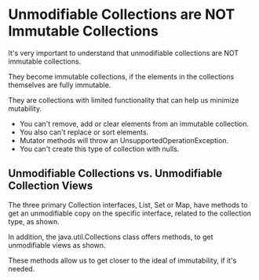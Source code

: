# Unmodifiable Collections are NOT Immutable Collections

It's very important to understand that unmodifiable collections are NOT
immutable collections.

They become immutable collections, if the elements in the collections
themselves are fully immutable.

They are collections with limited functionality that can help us minimize
mutability.

- You can't remove, add or clear elements from an immutable collection.
- You also can't replace or sort elements.
- Mutator methods will throw an UnsupportedOperationException.
- You can't create this type of collection with nulls.

## Unmodifiable Collections vs. Unmodifiable Collection Views

The three primary Collection interfaces, List, Set or Map, have methods
to get an unmodifiable copy on the specific interface, related to the
collection type, as shown.

In addition, the java.util.Collections class offers methods, to get
unmodifiable views as shown.

These methods allow us to get closer to the ideal of immutability, if it's
needed.